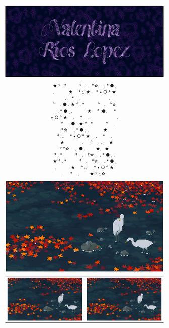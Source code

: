 <p align="center">
  <img width="563" height="228" src="https://github.com/ValentinaRiosLopez/valentinarioslopez/raw/main/dac7a98f162765454b8493fb1d55253c.jpg">
</p>

<p align="center">★ ° . *　　　°　.　°☆ 　. * ● ¸<br/>
. 　　　★ 　° :. ★　 * • ○ ° ★<br/>    　 
.　 * 　.　 　　　　　.<br/>
° 　. ● . ★ ° . *　　　°　.　°☆<br/>
　. * ● ¸ . 　　　★ 　° :●. 　 * <br/>
• ○ ° ★　 .　 * 　.　 　　　　　.<br/>
 　 ° 　. ● . ★ ° . *　　　°　.<br/>
°☆ 　. * ● ¸ . 　　　★<br/>
° :. 　 * • ○ ° ★　 .　 * 　.<br/>
　★　　　　. 　 ° 　.  . 　    ★<br/>
° °☆ 　¸. ● . 　　★　★<br/>
° . *　　　°　.　°☆ 　. * ● ¸ .<br/>
★ ° . *　　　°　.　°☆ 　. * ● ¸<br/>
. 　　　★ 　° :. 　 * • ○ ° ★<br/>
.　 * 　.　 　★     ° :.☆<br/>



  
<p align="center">
  <img  src="https://github.com/ValentinaRiosLopez/valentinarioslopez/raw/main/3549beaae0ba185e62d53e57144caa0d.gif" alt=animated />
</p>

<table width"100">
  <tr>
    <td><img  src="https://github.com/ValentinaRiosLopez/valentinarioslopez/raw/main/3549beaae0ba185e62d53e57144caa0d.gif" alt=animated /></td>
    <td><img  src="https://github.com/ValentinaRiosLopez/valentinarioslopez/raw/main/3549beaae0ba185e62d53e57144caa0d.gif" alt=animated /></td>
  <tr>
</table>
  
</p>





